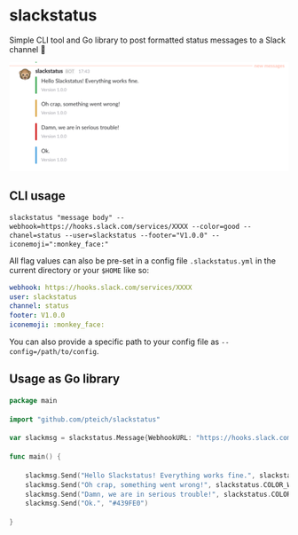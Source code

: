 # slackstatus
Simple CLI tool and Go library to post formatted status messages to a Slack channel :tada:

![Slackstatus in Action](./slackstatus-example.png)

## CLI usage
```shell
slackstatus "message body" --webhook=https://hooks.slack.com/services/XXXX --color=good --chanel=status --user=slackstatus --footer="V1.0.0" --iconemoji=":monkey_face:"
```

All flag values can also be pre-set in a config file `.slackstatus.yml` in the current directory or your `$HOME` like so:
```yaml
webhook: https://hooks.slack.com/services/XXXX
user: slackstatus
channel: status
footer: V1.0.0
iconemoji: :monkey_face:
```

You can also provide a specific path to your config file as `--config=/path/to/config`.

## Usage as Go library
```go
package main

import "github.com/pteich/slackstatus"

var slackmsg = slackstatus.Message{WebhookURL: "https://hooks.slack.com/services/XXXX", Username: "slackstatus", Channel: "#channelname", IconEmoji: ":monkey_face:", Footer: "Version 1.0.0"}

func main() {

	slackmsg.Send("Hello Slackstatus! Everything works fine.", slackstatus.COLOR_GOOD)
	slackmsg.Send("Oh crap, something went wrong!", slackstatus.COLOR_WARNING)
	slackmsg.Send("Damn, we are in serious trouble!", slackstatus.COLOR_DANGER)
	slackmsg.Send("Ok.", "#439FE0")
  
}
```
